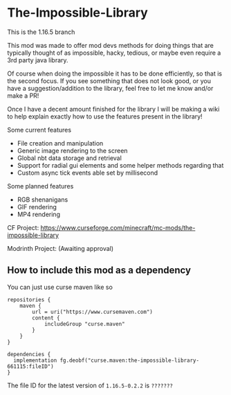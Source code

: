 # The-Impossible-Library
This is the 1.16.5 branch

This mod was made to offer mod devs methods for doing things that are typically thought of as impossible, hacky, tedious, or maybe even require a 3rd party java library.

Of course when doing the impossible it has to be done efficiently, so that is the second focus. If you see something that does not look good, or you have a suggestion/addition to the library, feel free to let me know and/or make a PR!

Once I have a decent amount finished for the library I will be making a wiki to help explain exactly how to use the features present in the library!

Some current features
- File creation and manipulation
- Generic image rendering to the screen
- Global nbt data storage and retrieval
- Support for radial gui elements and some helper methods regarding that
- Custom async tick events able set by millisecond

Some planned features
- RGB shenanigans
- GIF rendering
- MP4 rendering

CF Project: https://www.curseforge.com/minecraft/mc-mods/the-impossible-library

Modrinth Project: (Awaiting approval)

## How to include this mod as a dependency

You can just use curse maven like so

```
repositories {
    maven {
        url = uri("https://www.cursemaven.com")
        content {
            includeGroup "curse.maven"
        }
    }
}

dependencies {
  implementation fg.deobf("curse.maven:the-impossible-library-661115:fileID")
}
```
The file ID for the latest version of `1.16.5-0.2.2` is `???????`
